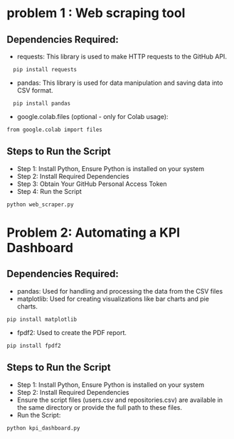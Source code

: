 # problem 1 : Web scraping tool
## Dependencies Required:
- requests: This library is used to make HTTP requests to the GitHub API.
```text
  pip install requests
```
- pandas: This library is used for data manipulation and saving data into CSV format.
```
  pip install pandas
```
- google.colab.files (optional - only for Colab usage):
```
from google.colab import files
```
## Steps to Run the Script
- Step 1: Install Python, Ensure Python is installed on your system
- Step 2: Install Required Dependencies
- Step 3: Obtain Your GitHub Personal Access Token
- Step 4: Run the Script
```
python web_scraper.py
```

# Problem 2: Automating a KPI Dashboard
## Dependencies Required:
- pandas: Used for handling and processing the data from the CSV files
- matplotlib: Used for creating visualizations like bar charts and pie charts.
```
pip install matplotlib
```
- fpdf2: Used to create the PDF report.
```
pip install fpdf2
```

## Steps to Run the Script
- Step 1: Install Python, Ensure Python is installed on your system
- Step 2: Install Required Dependencies
- Ensure the script files (users.csv and repositories.csv) are available in the same directory or provide the full path to these files.
- Run the Script:
```
python kpi_dashboard.py
```
